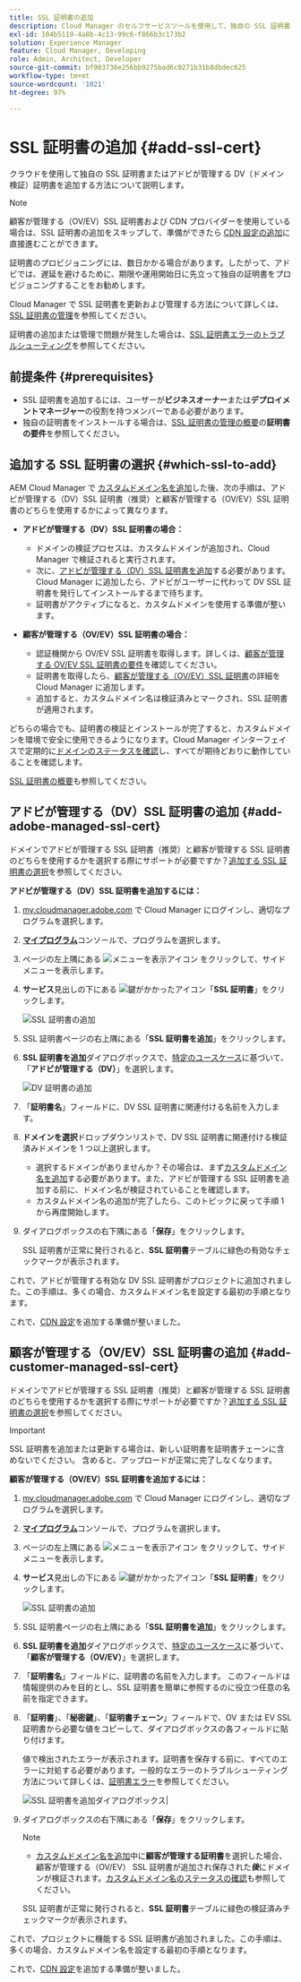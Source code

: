 ```yaml
---
title: SSL 証明書の追加
description: Cloud Manager のセルフサービスツールを使用して、独自の SSL 証明書またはアドビが管理する DV（ドメイン検証）証明書を追加する方法について説明します。
exl-id: 104b5119-4a8b-4c13-99c6-f866b3c173b2
solution: Experience Manager
feature: Cloud Manager, Developing
role: Admin, Architect, Developer
source-git-commit: bf903736e256bb9275bad6c0271b31b8dbdec625
workflow-type: tm+mt
source-wordcount: '1021'
ht-degree: 97%

---
```



# SSL 証明書の追加 {#add-ssl-cert}

クラウドを使用して独自の SSL 証明書またはアドビが管理する DV（ドメイン検証）証明書を追加する方法について説明します。

>[!NOTE]
>
>顧客が管理する（OV/EV）SSL 証明書および CDN プロバイダーを使用している場合は、SSL 証明書の追加をスキップして、準備ができたら [CDN 設定の追加](/help/implementing/cloud-manager/cdn-configurations/add-cdn-config.md)に直接進むことができます。

証明書のプロビジョニングには、数日かかる場合があります。したがって、アドビでは、遅延を避けるために、期限や運用開始日に先立って独自の証明書をプロビジョニングすることをお勧めします。

Cloud Manager で SSL 証明書を更新および管理する方法について詳しくは、[SSL 証明書の管理](/help/implementing/cloud-manager/managing-ssl-certifications/managing-certificates.md)を参照してください。

証明書の追加または管理で問題が発生した場合は、[SSL 証明書エラーのトラブルシューティング](/help/implementing/cloud-manager/managing-ssl-certifications/troubleshoot-ssl-cert.md)を参照してください。


## 前提条件 {#prerequisites}

* SSL 証明書を追加するには、ユーザーが&#x200B;**ビジネスオーナー**&#x200B;または&#x200B;**デプロイメントマネージャー**&#x200B;の役割を持つメンバーである必要があります。
* 独自の証明書をインストールする場合は、[SSL 証明書の管理の概要](/help/implementing/cloud-manager/managing-ssl-certifications/introduction-to-ssl-certificates.md#requirements)の&#x200B;**証明書の要件**&#x200B;を参照してください。

## 追加する SSL 証明書の選択 {#which-ssl-to-add}

AEM Cloud Manager で [カスタムドメイン名を追加](/help/implementing/cloud-manager/custom-domain-names/add-custom-domain-name.md)した後、次の手順は、アドビが管理する（DV）SSL 証明書（推奨）と顧客が管理する（OV/EV）SSL 証明書のどちらを使用するかによって異なります。

* **アドビが管理する（DV）SSL 証明書の場合：**
   * ドメインの検証プロセスは、カスタムドメインが追加され、Cloud Manager で検証されると実行されます。
   * 次に、[アドビが管理する（DV）SSL 証明書を追加](#add-adobe-managed-ssl-cert)する必要があります。
Cloud Manager に追加したら、アドビがユーザーに代わって DV SSL 証明書を発行してインストールするまで待ちます。
   * 証明書がアクティブになると、カスタムドメインを使用する準備が整います。

* **顧客が管理する（OV/EV）SSL 証明書の場合：**

   * 認証機関から OV/EV SSL 証明書を取得します。詳しくは、[顧客が管理する OV/EV SSL 証明書の要件](/help/implementing/cloud-manager/managing-ssl-certifications/introduction-to-ssl-certificates.md#requirements)を確認してください。
   * 証明書を取得したら、[顧客が管理する（OV/EV）SSL 証明書](#add-customer-managed-ssl-cert)の詳細を Cloud Manager に追加します。
   * 追加すると、カスタムドメイン名は検証済みとマークされ、SSL 証明書が適用されます。

どちらの場合でも、証明書の検証とインストールが完了すると、カスタムドメインを環境で安全に使用できるようになります。Cloud Manager インターフェイスで定期的に[ドメインのステータスを確認](/help/implementing/cloud-manager/custom-domain-names/check-domain-name-status.md)し、すべてが期待どおりに動作していることを確認します。

[SSL 証明書の概要](/help/implementing/cloud-manager/managing-ssl-certifications/introduction-to-ssl-certificates.md)も参照してください。

## アドビが管理する（DV）SSL 証明書の追加 {#add-adobe-managed-ssl-cert}

ドメインでアドビが管理する SSL 証明書（推奨）と顧客が管理する SSL 証明書のどちらを使用するかを選択する際にサポートが必要ですか？[追加する SSL 証明書の選択](#which-ssl-to-add)を参照してください。

**アドビが管理する（DV）SSL 証明書を追加するには：**

1. [my.cloudmanager.adobe.com](https://my.cloudmanager.adobe.com/) で Cloud Manager にログインし、適切なプログラムを選択します。
1. **[マイプログラム](/help/implementing/cloud-manager/navigation.md#my-programs)**&#x200B;コンソールで、プログラムを選択します。
1. ページの左上隅にある ![メニューを表示アイコン](https://spectrum.adobe.com/static/icons/workflow_18/Smock_ShowMenu_18_N.svg) をクリックして、サイドメニューを表示します。

1. **サービス**&#x200B;見出しの下にある ![鍵がかかったアイコン](https://spectrum.adobe.com/static/icons/workflow_18/Smock_LockClosed_18_N.svg)「**SSL 証明書**」をクリックします。

   ![SSL 証明書の追加](/help/implementing/cloud-manager/assets/ssl/ssl-cert-add.png)

1. SSL 証明書ページの右上隅にある「**SSL 証明書を追加**」をクリックします。

1. **SSL 証明書を追加**&#x200B;ダイアログボックスで、[特定のユースケース](#which-ssl-to-add)に基づいて、「**アドビが管理する（DV）**」を選択します。

   ![DV 証明書の追加](/help/implementing/cloud-manager/assets/ssl/add-dv-certificate.png)

1. 「**証明書名**」フィールドに、DV SSL 証明書に関連付ける名前を入力します。

1. **ドメインを選択**&#x200B;ドロップダウンリストで、DV SSL 証明書に関連付ける検証済みドメインを 1 つ以上選択します。
   * 選択するドメインがありませんか？その場合は、まず[カスタムドメイン名を追加](/help/implementing/cloud-manager/custom-domain-names/add-custom-domain-name.md)する必要があります。また、アドビが管理する SSL 証明書を追加する前に、ドメイン名が検証されていることを確認します。
   * カスタムドメイン名の追加が完了したら、このトピックに戻って手順 1 から再度開始します。

1. ダイアログボックスの右下隅にある「**保存**」をクリックします。

   SSL 証明書が正常に発行されると、**SSL 証明書**&#x200B;テーブルに緑色の有効なチェックマークが表示されます。

これで、アドビが管理する有効な DV SSL 証明書がプロジェクトに追加されました。この手順は、多くの場合、カスタムドメイン名を設定する最初の手順となります。

これで、[CDN 設定](/help/implementing/cloud-manager/cdn-configurations/add-cdn-config.md)を追加する準備が整いました。

## 顧客が管理する（OV/EV）SSL 証明書の追加 {#add-customer-managed-ssl-cert}

<!-- IF THIS TOPIC GET UPDATED, REMEMBER TO UPDATE THE STEPS ALSO IN THE "MANAGE SSL CERTIFICATES TOPIC TOO -->

ドメインでアドビが管理する SSL 証明書（推奨）と顧客が管理する SSL 証明書のどちらを使用するかを選択する際にサポートが必要ですか？[追加する SSL 証明書の選択](#which-ssl-to-add)を参照してください。

>[!IMPORTANT]
>
>SSL 証明書を追加または更新する場合は、新しい証明書を証明書チェーンに含めないでください。 含めると、アップロードが正常に完了しなくなります。

**顧客が管理する（OV/EV）SSL 証明書を追加するには：**

1. [my.cloudmanager.adobe.com](https://my.cloudmanager.adobe.com/) で Cloud Manager にログインし、適切なプログラムを選択します。

1. **[マイプログラム](/help/implementing/cloud-manager/navigation.md#my-programs)**&#x200B;コンソールで、プログラムを選択します。

1. ページの左上隅にある ![メニューを表示アイコン](https://spectrum.adobe.com/static/icons/workflow_18/Smock_ShowMenu_18_N.svg) をクリックして、サイドメニューを表示します。

1. **サービス**&#x200B;見出しの下にある ![鍵がかかったアイコン](https://spectrum.adobe.com/static/icons/workflow_18/Smock_LockClosed_18_N.svg)「**SSL 証明書**」をクリックします。

   ![SSL 証明書の追加](/help/implementing/cloud-manager/assets/ssl/ssl-cert-add.png)

1. SSL 証明書ページの右上隅にある「**SSL 証明書を追加**」をクリックします。

1. **SSL 証明書を追加**&#x200B;ダイアログボックスで、[特定のユースケース](#which-ssl-to-add)に基づいて、「**顧客が管理する（OV/EV）**」を選択します。

1. 「**証明書名**」フィールドに、証明書の名前を入力します。
このフィールドは情報提供のみを目的とし、SSL 証明書を簡単に参照するのに役立つ任意の名前を指定できます。

1. 「**証明書**」、「**秘密鍵**」、「**証明書チェーン**」フィールドで、OV または EV SSL 証明書から必要な値をコピーして、ダイアログボックスの各フィールドに貼り付けます。

   値で検出されたエラーが表示されます。証明書を保存する前に、すべてのエラーに対処する必要があります。一般的なエラーのトラブルシューティング方法について詳しくは、[証明書エラー](#certificate-errors)を参照してください。

   ![SSL 証明書を追加ダイアログボックス](/help/implementing/cloud-manager/assets/ssl/ssl-cert-02.png)|

1. ダイアログボックスの右下隅にある「**保存**」をクリックします。

   >[!NOTE]
   >
   >* [カスタムドメイン名を追加](/help/implementing/cloud-manager/custom-domain-names/add-custom-domain-name.md)中に&#x200B;**顧客が管理する証明書**&#x200B;を選択した場合、顧客が管理する（OV/EV） SSL 証明書が追加され保存された&#x200B;***後***&#x200B;にドメインが検証されます。[カスタムドメイン名のステータスの確認](/help/implementing/cloud-manager/custom-domain-names/check-domain-name-status.md#how-to)も参照してください。

   SSL 証明書が正常に発行されると、**SSL 証明書**&#x200B;テーブルに緑色の検証済みチェックマークが表示されます。

これで、プロジェクトに機能する SSL 証明書が追加されました。この手順は、多くの場合、カスタムドメイン名を設定する最初の手順となります。

これで、[CDN 設定](/help/implementing/cloud-manager/cdn-configurations/add-cdn-config.md)を追加する準備が整いました。























<!--
## Add an SSL certificate {#add-ssl-cert}

1. Log into Cloud Manager at [my.cloudmanager.adobe.com](https://my.cloudmanager.adobe.com/) and select the appropriate program.
1. On the **[My Programs](/help/implementing/cloud-manager/navigation.md#my-programs)** console, select the program.
1. In the upper-left corner of the page, click ![Show menu icon](https://spectrum.adobe.com/static/icons/workflow_18/Smock_ShowMenu_18_N.svg) to reveal the side menu. 
1. Under the **Services** heading, click ![Lock closed icon](https://spectrum.adobe.com/static/icons/workflow_18/Smock_LockClosed_18_N.svg) **SSL Certificates**. 

   ![Adding an SSL certificate](/help/implementing/cloud-manager/assets/ssl/ssl-cert-add.png)

1. Near the upper-right corner of the SSL Certificates page, click **Add SSL Certificate**.

1. In the **Add SSL certificate** dialog box, based on [your particular use case](/help/implementing/cloud-manager/managing-ssl-certifications/introduction-to-ssl-certificates.md), do one of the following:

    | | Use case | Steps |
    | --- | --- | --- |
    | 1 | **Add an Adobe managed (DV) certificate** | **To add an Adobe managed (DV) SSL certificate:**<br>a. In the **Add SSL Certificate** dialog box, select the certificate type **Adobe managed (DV)**.<br>![Add a DV certificate](/help/implementing/cloud-manager/assets/ssl/add-dv-certificate.png)<br>b. In the **Certificate name** field, enter a name you want associated with the certificate.<br>c. In the **Select domains** drop-down list, select one or more domains that you want associated with the DV SSL certificate.<br>No domains to select? If so, it means that you must first add a custom domain name and ensure it is verified before you can add an SSL certificate. See [Add a custom domain name](/help/implementing/cloud-manager/custom-domain-names/add-custom-domain-name.md). When you are finished adding a custom domain name, return to this topic and begin at step 1 again.<br>d. Continue to step 7. |
    | 2 | **Add a customer managed (OV/EV) certificate** | **To add a customer managed (OV/EV) SSL certificate:**<br>a. In the **Add SSL Certificate** dialog box, select the certificate type **Customer managed (OV/EV)**.<br>b. In the **Certificate name** field, enter a name for your certificate. This field is for informational purposes only and can be any name that helps you reference your SSL certificate easily.<br>c. In the **Certificate**, **Private key**, and **Certificate chain** fields, paste the required values into their respective fields.<br>![Add SSL certificate dialog box](/help/implementing/cloud-manager/assets/ssl/ssl-cert-02.png)<br>Any detected errors in values are displayed. Before you can save your certificate, you must address all errors. See [Certificate Errors](#certificate-errors) to learn more about troubleshooting common errors.<br>d. Continue to step 7. | 

1. In the lower-right corner of the dialog box, click **Save**.

    >[!NOTE]
    >
    >* If you selected **Adobe managed certificate** while [adding a custom domain name](/help/implementing/cloud-manager/custom-domain-names/add-custom-domain-name.md), the domain is verified with the added certificate when the custom domain is added. 
    >
    >* If you selected **Customer managed certificate** while [adding a custom domain name](/help/implementing/cloud-manager/custom-domain-names/add-custom-domain-name.md), the domain is verified ***after*** the customer managed (OV/EV) SSL certificate is added and saved. See also [Check the status of a custom domain name](/help/implementing/cloud-manager/custom-domain-names/check-domain-name-status.md#how-to).

    After the SSL certificate is successfully issued, it is displayed with a green verified check mark in the **SSL Certificates** table. 

    You now have added a working SSL certificate for your project. This step is often the first to set up a custom domain name. 
    

* To learn about updating and managing your SSL certificates in Cloud Manager, see [Manage SSL certificates](/help/implementing/cloud-manager/managing-ssl-certifications/managing-certificates.md).

* If you are having issues adding or managing your certificates, see [Troubleshoot SSL certificate errors](/help/implementing/cloud-manager/managing-ssl-certifications/troubleshoot-ssl-cert.md). -->
